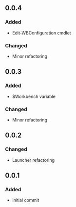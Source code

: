 
## 0.0.4
### Added
- Edit-WBConfiguration cmdlet
### Changed
- Minor refactoring

## 0.0.3
### Added
- $Workbench variable
### Changed
- Minor refactoring

## 0.0.2
### Changed
- Launcher refactoring

## 0.0.1
### Added
- Initial commit